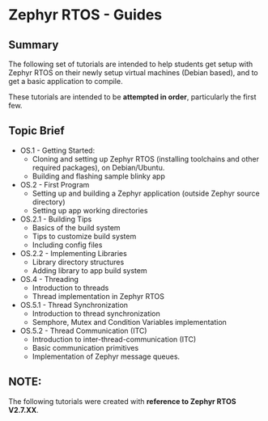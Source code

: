 # Zephyr RTOS - Guides

## Summary

The following set of tutorials are intended to help students get setup with Zephyr RTOS on their newly setup virtual machines (Debian based), and to get a basic application to compile. 

These tutorials are intended to be **attempted in order**, particularly the first few.

## Topic Brief

* OS.1 - Getting Started: 
  * Cloning and setting up Zephyr RTOS (installing toolchains and other required packages), on Debian/Ubuntu.
  * Building and flashing sample blinky app
* OS.2 - First Program
  * Setting up and building a Zephyr application (outside Zephyr source directory)
  * Setting up app working directories
* OS.2.1 - Building Tips
  * Basics of the build system
  * Tips to customize build system
  * Including config files
* OS.2.2 - Implementing Libraries
  * Library directory structures
  * Adding library to app build system
* OS.4 - Threading
  * Introduction to threads
  * Thread implementation in Zephyr RTOS
* OS.5.1 - Thread Synchronization
  * Introduction to thread synchronization
  * Semphore, Mutex and Condition Variables implementation
* OS.5.2 - Thread Communication (ITC)
  * Introduction to inter-thread-communication (ITC)
  * Basic communication primitives
  * Implementation of Zephyr message queues.

## NOTE:
The following tutorials were created with **reference to Zephyr RTOS V2.7.XX**. 
